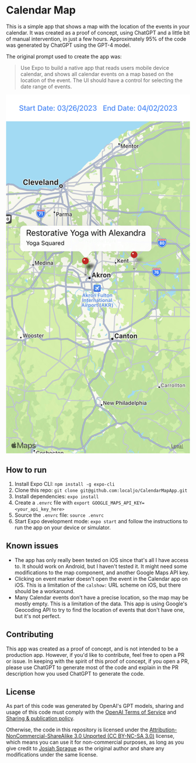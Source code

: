 # Calendar Map

This is a simple app that shows a map with the location of the events in your calendar. It was created as a proof of concept, using ChatGPT and a little bit of manual intervention, in just a few hours. Approximately 95% of the code was generated by ChatGPT using the GPT-4 model.

The original prompt used to create the app was:

> Use Expo to build a native app that reads users mobile device calendar, and shows all calendar events on a map based on the location of the event. The UI should have a control for selecting the date range of events.

![Screenshot](./screenshot.jpeg)

## How to run

1. Install Expo CLI: `npm install -g expo-cli`
2. Clone this repo: `git clone git@github.com:localjo/CalendarMapApp.git`
3. Install dependencies: `expo install`
4. Create a `.envrc` file with `export GOOGLE_MAPS_API_KEY=<your_api_key_here>`
5. Source the `.envrc` file: `source .envrc`
6. Start Expo development mode: `expo start` and follow the instructions to run the app on your device or simulator.

## Known issues

- The app has only really been tested on iOS since that's all I have access to. It should work on Android, but I haven't tested it. It might need some modifications to the map component, and another Google Maps API key.
- Clicking on event marker doesn't open the event in the Calendar app on iOS. This is a limitation of the `calshow:` URL scheme on iOS, but there should be a workaround.
- Many Calendar events don't have a precise location, so the map may be mostly empty. This is a limitation of the data. This app is using Google's Geocoding API to try to find the location of events that don't have one, but it's not perfect.

## Contributing

This app was created as a proof of concept, and is not intended to be a production app. However, if you'd like to contribute, feel free to open a PR or issue. In keeping with the spirit of this proof of concept, if you open a PR, please use ChatGPT to generate most of the code and explain in the PR description how you used ChatGPT to generate the code.

## License

As part of this code was generated by OpenAI's GPT models, sharing and usage of this code must comply with the [OpenAI Terms of Service](https://openai.com/terms/) and [Sharing & publication policy](https://openai.com/policies/sharing-publication-policy/).

Otherwise, the code in this repository is licensed under the [Attribution-NonCommercial-ShareAlike 3.0 Unported (CC BY-NC-SA 3.0)](https://creativecommons.org/licenses/by-nc-sa/3.0/) license, which means you can use it for non-commercial purposes, as long as you give credit to [Josiah Sprague](https://github.com/localjo) as the original author and share any modifications under the same license.
